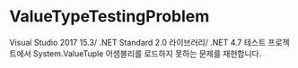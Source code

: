 # ValueTypeTestingProblem
Visual Studio 2017 15.3/ .NET Standard 2.0 라이브러리/ .NET 4.7 테스트 프로젝트에서 System.ValueTuple 어셈블리를 로드하지 못하는 문제를 재현합니다.
